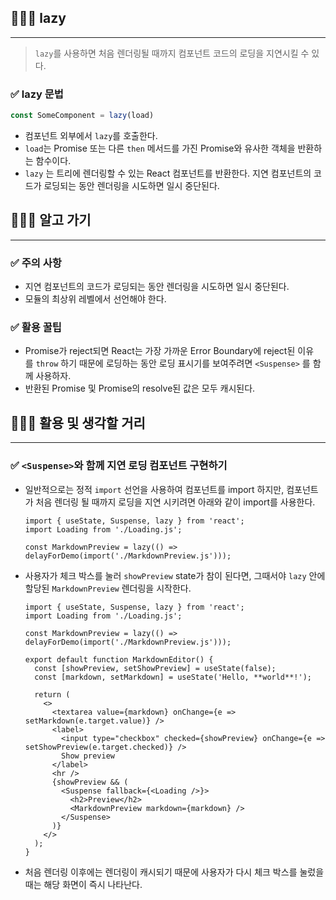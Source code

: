 ## 🧑🏻‍💻 **lazy**

---

> `lazy`를 사용하면 처음 렌더링될 때까지 컴포넌트 코드의 로딩을 지연시킬 수 있다.

### ✅ **lazy** 문법

```jsx
const SomeComponent = lazy(load)
```

- 컴포넌트 외부에서 `lazy`를 호출한다.
- `load`는 Promise 또는 다른 `then` 메서드를 가진 Promise와 유사한 객체을 반환하는 함수이다.
- `lazy` 는 트리에 렌더링할 수 있는 React 컴포넌트를 반환한다. 지연 컴포넌트의 코드가 로딩되는 동안 렌더링을 시도하면 일시 중단된다.

## 🧑🏻‍💻 알고 가기

---

### ✅ 주의 사항

- 지연 컴포넌트의 코드가 로딩되는 동안 렌더링을 시도하면 일시 중단된다.
- 모듈의 최상위 레벨에서 선언해야 한다.

### ✅ 활용 꿀팁

- Promise가 reject되면 React는 가장 가까운 Error Boundary에 reject된 이유를 `throw` 하기 때문에 로딩하는 동안 로딩 표시기를 보여주려면 `<Suspense>` 를 함께 사용하자.
- 반환된 Promise 및 Promise의 resolve된 값은 모두 캐시된다.

 

## 🧑🏻‍💻 활용 및 생각할 거리

---

### ✅ `<Suspense>`****와 함께 지연 로딩 컴포넌트 구현하기****

- 일반적으로는 정적 `import` 선언을 사용하여 컴포넌트를 import 하지만, 컴포넌트가 처음 렌더링 될 때까지 로딩을 지연 시키려면 아래와 같이 import를 사용한다.
    
    ```tsx
    import { useState, Suspense, lazy } from 'react';
    import Loading from './Loading.js';
    
    const MarkdownPreview = lazy(() => delayForDemo(import('./MarkdownPreview.js')));
    ```
    
- 사용자가 체크 박스를 눌러 `showPreview` state가 참이 된다면, 그때서야 `lazy` 안에 할당된 `MarkdownPreview` 렌더링을 시작한다.
    
    ```tsx
    import { useState, Suspense, lazy } from 'react';
    import Loading from './Loading.js';
    
    const MarkdownPreview = lazy(() => delayForDemo(import('./MarkdownPreview.js')));
    
    export default function MarkdownEditor() {
      const [showPreview, setShowPreview] = useState(false);
      const [markdown, setMarkdown] = useState('Hello, **world**!');
    
      return (
        <>
          <textarea value={markdown} onChange={e => setMarkdown(e.target.value)} />
          <label>
            <input type="checkbox" checked={showPreview} onChange={e => setShowPreview(e.target.checked)} />
            Show preview
          </label>
          <hr />
          {showPreview && (
            <Suspense fallback={<Loading />}>
              <h2>Preview</h2>
              <MarkdownPreview markdown={markdown} />
            </Suspense>
          )}
        </>
      );
    }
    ```
    
- 처음 렌더링 이후에는 렌더링이 캐시되기 때문에 사용자가 다시 체크 박스를 눌렀을 때는 해당 화면이 즉시 나타난다.